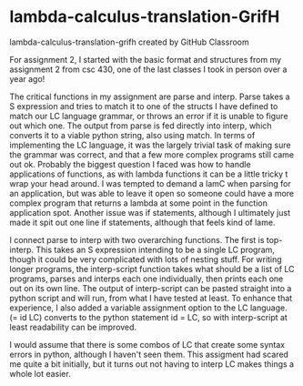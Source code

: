 # lambda-calculus-translation-GrifH
lambda-calculus-translation-grifh created by GitHub Classroom

For assignment 2, I started with the basic format and structures from my assignment 2 from csc 430, one of the last classes I took in person over a year ago!

The critical functions in my assignment are parse and interp. Parse takes a S expression and tries to match it to one of the structs I have defined to match our LC language 
grammar, or throws an error if it is unable to figure out which one. The output from parse is fed directly into interp, which converts it to a viable python string, also using 
match. In terms of implementing the LC language, it was the largely trivial task of making sure the grammar was correct, and that a few more complex programs still came out ok. 
Probably the biggest question I faced was how to handle applications of functions, as with lambda functions it can be a little tricky t wrap your head around. I was tempted to 
demand a lamC when parsing for an application, but was able to leave it open so someone could have a more complex program that returns a lambda at some point in the function 
application spot. Another issue was if statements, although I ultimately just made it spit out one line if statements, although that feels kind of lame.

I connect parse to interp with two overarching functions. The first is top-interp. This takes an S expression intending to be a single LC program, though it could be very 
complicated with lots of nesting stuff. For writing longer programs, the interp-script function takes what should be a list of LC programs, parses and interps each one 
individually, then prints each one out on its own line. The output of interp-script can be pasted straight into a python script and will run, from what I have tested at least. 
To enhance that experience, I also added a variable assignment option to the LC language. (= id LC) converts to the python statement id = LC, so with interp-script at least 
readability can be improved.

I would assume that there is some combos of LC that create some syntax errors in python, although I haven't seen them. This assigment had scared me quite a bit initially, but it
turns out not having to interp LC makes things a whole lot easier.
